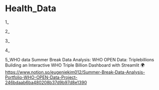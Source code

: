 # Health_Data

1_

2_

3_

4_

5_WHO data
Summer Break Data Analysis: WHO OPEN Data: Triplebillions
Building an Interactive WHO Triple Billion Dashboard with Streamlit 🌍
https://www.notion.so/eugeniekim012/Summer-Break-Data-Analysis-Portfolio-WHO-OPEN-Data-Project-246bdaab6ba480208b37d9b97d8e1390
